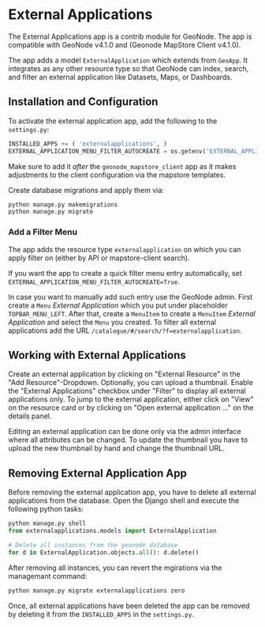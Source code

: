 # External Applications

The External Applications app is a contrib module for GeoNode.
The app is compatible with GeoNode v4.1.0 and (Geonode MapStore Client v4.1.0).

The app adds a model `ExternalApplication` which extends from `GeoApp`.
It integrates as any other resource type so that GeoNode can index, search, and filter an external application like Datasets, Maps, or Dashboards.

## Installation and Configuration

To activate the external application app, add the following to the `settings.py`:

```py
INSTALLED_APPS += ( 'externalapplications', )
EXTERNAL_APPLICATION_MENU_FILTER_AUTOCREATE = os.getenv('EXTERNAL_APPLICATION_MENU_FILTER_AUTOCREATE ', False)
```

Make sure to add it _after_ the `geonode_mapstore_client` app as it makes adjustments to the client configuration via the mapstore templates.

Create database migrations and apply them via:

```sh
python manage.py makemigrations
python manage.py migrate
```

### Add a Filter Menu

The app adds the resource type `externalapplication` on which you can apply filter on (either by API or mapstore-client search).

If you want the app to create a quick filter menu entry automatically, set `EXTERNAL_APPLICATION_MENU_FILTER_AUTOCREATE=True`.

In case you want to manually add such entry use the GeoNode admin.
First create a `Menu` _External Application_ which you put under placeholder `TOPBAR_MENU_LEFT`.
After that, create a `MenuItem` to create a `MenuItem` _External Application_ and select the `Menu` you created.
To filter all external applications add the URL `/catalogue/#/search/?f=externalapplication`.

## Working with External Applications

Create an external application by clicking on "External Resource" in the "Add Resource"-Dropdown.
Optionally, you can upload a thumbnail.
Enable the "External Applications" checkbox under "Filter" to display all external applications only.
To jump to the external application, either click on "View" on the resource card or by clicking on "Open external application ..." on the details panel.

Editing an external application can be done only via the admin interface where all attributes can be changed.
To update the thumbnail you have to upload the new thumbnail by hand and change the thumbnail URL.

## Removing External Application App

Before removing the external application app, you have to delete all external applications from the database.
Open the Django shell and execute the following python tasks:

```py
python manage.py shell
from externalapplications.models import ExternalApplication

# Delete all instances from the geonode database
for d in ExternalApplication.objects.all(): d.delete()
```

After removing all instances, you can revert the mgirations via the managemant command:

```sh
python manage.py migrate externalapplications zero
```

Once, all external applications have been deleted the app can be removed by deleting it from the `INSTALLED_APPS` in the `settings.py`.

